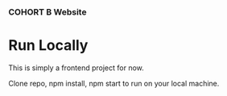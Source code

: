 ### COHORT B Website

# Run Locally

This is simply a frontend project for now.

Clone repo, npm install, npm start to run on your local machine.


